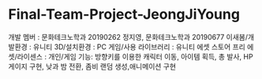 # Final-Team-Project-JeongJiYoung
개발 멤버 : 문화테크노학과 20190262 정지영, 문화테크노학과 20190677 이새봄/개발환경 : 유니티 3D/설치환경 : PC 게임/사용 라이브러리 : 유니티 에셋 스토어 프리 에셋/라이센스 : 개인/게임 기능: 방향키를 이용한 캐릭터 이동, 아이템 획득, 총 발사, HP 게이지 구현, 낮과 밤 전환, 좀비 랜덤 생성,애니메이션 구현

